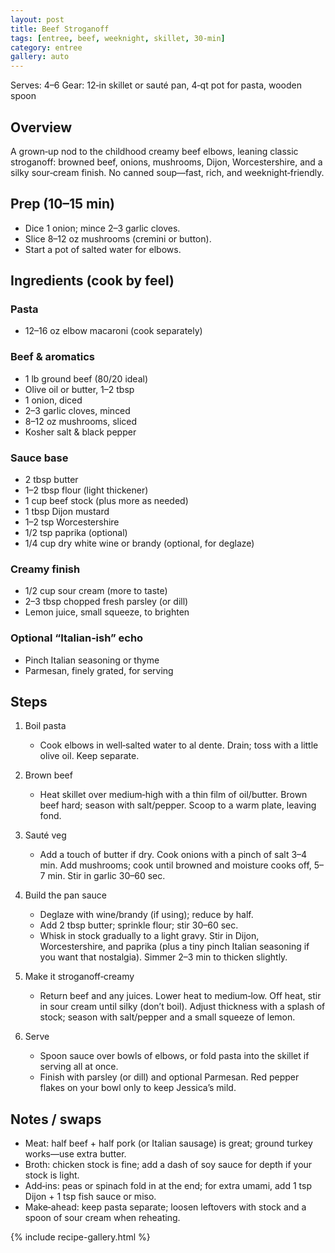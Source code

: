 ```yaml
---
layout: post
title: Beef Stroganoff
tags: [entree, beef, weeknight, skillet, 30-min]
category: entree
gallery: auto
---
```

Serves: 4–6
Gear: 12‑in skillet or sauté pan, 4‑qt pot for pasta, wooden spoon

## Overview
A grown‑up nod to the childhood creamy beef elbows, leaning classic stroganoff: browned beef, onions, mushrooms, Dijon, Worcestershire, and a silky sour‑cream finish. No canned soup—fast, rich, and weeknight‑friendly.

## Prep (10–15 min)
- Dice 1 onion; mince 2–3 garlic cloves.
- Slice 8–12 oz mushrooms (cremini or button).
- Start a pot of salted water for elbows.

## Ingredients (cook by feel)
### Pasta
- 12–16 oz elbow macaroni (cook separately)

### Beef & aromatics
- 1 lb ground beef (80/20 ideal)
- Olive oil or butter, 1–2 tbsp
- 1 onion, diced
- 2–3 garlic cloves, minced
- 8–12 oz mushrooms, sliced
- Kosher salt & black pepper

### Sauce base
- 2 tbsp butter
- 1–2 tbsp flour (light thickener)
- 1 cup beef stock (plus more as needed)
- 1 tbsp Dijon mustard
- 1–2 tsp Worcestershire
- 1/2 tsp paprika (optional)
- 1/4 cup dry white wine or brandy (optional, for deglaze)

### Creamy finish
- 1/2 cup sour cream (more to taste)
- 2–3 tbsp chopped fresh parsley (or dill)
- Lemon juice, small squeeze, to brighten

### Optional “Italian‑ish” echo
- Pinch Italian seasoning or thyme
- Parmesan, finely grated, for serving

## Steps
1. Boil pasta
   - Cook elbows in well‑salted water to al dente. Drain; toss with a little olive oil. Keep separate.

2. Brown beef
   - Heat skillet over medium‑high with a thin film of oil/butter. Brown beef hard; season with salt/pepper. Scoop to a warm plate, leaving fond.

3. Sauté veg
   - Add a touch of butter if dry. Cook onions with a pinch of salt 3–4 min. Add mushrooms; cook until browned and moisture cooks off, 5–7 min. Stir in garlic 30–60 sec.

4. Build the pan sauce
   - Deglaze with wine/brandy (if using); reduce by half.
   - Add 2 tbsp butter; sprinkle flour; stir 30–60 sec.
   - Whisk in stock gradually to a light gravy. Stir in Dijon, Worcestershire, and paprika (plus a tiny pinch Italian seasoning if you want that nostalgia). Simmer 2–3 min to thicken slightly.

5. Make it stroganoff‑creamy
   - Return beef and any juices. Lower heat to medium‑low. Off heat, stir in sour cream until silky (don’t boil). Adjust thickness with a splash of stock; season with salt/pepper and a small squeeze of lemon.

6. Serve
   - Spoon sauce over bowls of elbows, or fold pasta into the skillet if serving all at once.
   - Finish with parsley (or dill) and optional Parmesan. Red pepper flakes on your bowl only to keep Jessica’s mild.

## Notes / swaps
- Meat: half beef + half pork (or Italian sausage) is great; ground turkey works—use extra butter.
- Broth: chicken stock is fine; add a dash of soy sauce for depth if your stock is light.
- Add‑ins: peas or spinach fold in at the end; for extra umami, add 1 tsp Dijon + 1 tsp fish sauce or miso.
- Make‑ahead: keep pasta separate; loosen leftovers with stock and a spoon of sour cream when reheating.

{% include recipe-gallery.html %}
